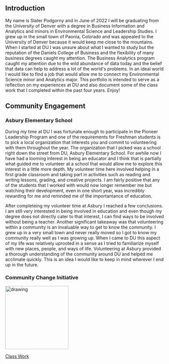 ## Introduction

My name is Slater Podgorny and in June of 2022 I will be graduating from the University of Denver with a degree in Business Information and Analytics and minors in Environmental Science and Leadership Studies. I grew up in the small town of Paonia, Colorado and was appealed to the University of Denver because it would keep me close to the mountains. When I started at DU I was unsure about what I wanted to study but the reputation of the Daniels College of Business and the flexibility of many business degrees caught my attention. The Business Analytics program caught my attention due to the wild abundance of data today and the belief that data can help to address a lot of the world's problems. In an ideal world I would like to find a job that would allow me to connect my Environmental Science minor and Analytics major. This portfolio is intended to serve as a reflection on my experiences at DU and also document some of the class work that I completed within the past four years. Enjoy! 

## Community Engagement
### Asbury Elementary School

During my time at DU I was fortunate enough to participate in the Pioneer Leadership Program and one of the requirements for Freshman students is to pick a local organization that interests you and commit to volunteering with them throughout the year. The organization that I picked was a school right down the street from DU, Asbury Elementary School. For awhile now I have had a looming interest in being an educator and I think that is partially what guided me to volunteer at a school that would allow me to explore this interest in a little more depth. My volunteer time here involved helping in a first grade classroom and taking part in activities such as reading and writing lessons, grading, and creative projects. I am fairly positive that any of the students that I worked with would now longer remember me but watching their development, even in one short year, was incredibly rewarding for me and reminded me of the importantance of education. 

After completeing my volunteer time at Asbury I reached a few conclusions. I am still very interested in being involved in education and even though my degree does not directly cater to that interest, I can find ways to be involved without being a teacher. Another significant takeaway was that volunteering within a community is an invaluable way to get to know the community. I grew up in a very small town and never really moved so I got to know my community really well as I was growing up. When I came to DU this aspect of my life was relatively uprooted in a sense as I tried to familiarize myself with new places, people, and ways of life. Volunteering at Asbury provided a thorough understanding of the community around DU and helped me acclimate quickly. This is an idea I would like to keep in mind wherever I end up in the future. 

### Community Change Initiative 

<img src="https://user-images.githubusercontent.com/98546888/156275233-bb93ad57-c4d8-4e90-94e7-684664b46057.JPG" alt="drawing" width="200"/>

[Class Work](https://github.com/spodgorny9/Class-Work)
<!--
**spodgorny9/spodgorny9** is a ✨ _special_ ✨ repository because its `README.md` (this file) appears on your GitHub profile.

Here are some ideas to get you started:

- 🔭 I’m currently working on ...
- 🌱 I’m currently learning ...
- 👯 I’m looking to collaborate on ...
- 🤔 I’m looking for help with ...
- 💬 Ask me about ...
- 📫 How to reach me: ...
- 😄 Pronouns: ...

- ⚡ Fun fact: ...
-->
